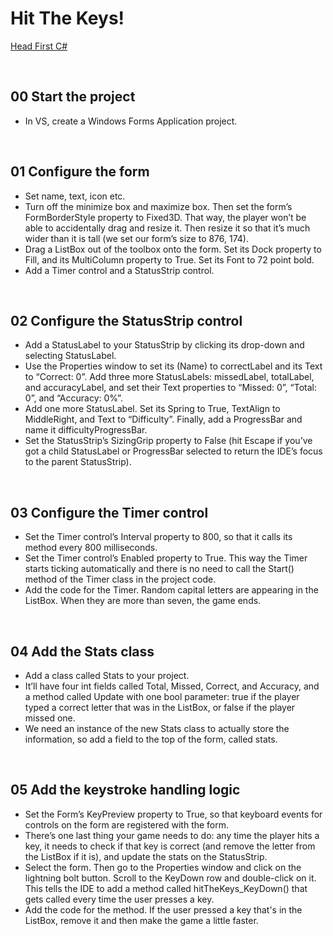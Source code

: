 # Hit The Keys!
[Head First C#](http://www.headfirstlabs.com/books//hfcsharp/)

&nbsp;
## 00 Start the project
* In VS, create a Windows Forms Application project.

&nbsp;
## 01 Configure the form
* Set name, text, icon etc.
* Turn off the minimize box and maximize box. Then set the form’s FormBorderStyle
property to Fixed3D. That way, the player won’t be able to accidentally drag and resize it.
Then resize it so that it’s much wider than it is tall (we set our form’s size to 876, 174).
* Drag a ListBox out of  the toolbox onto the form. Set its Dock property to Fill, and its
MultiColumn property to True. Set its Font to 72 point bold.
* Add a Timer control and a StatusStrip control.

&nbsp;
## 02 Configure the StatusStrip control
* Add a StatusLabel to your StatusStrip by clicking its drop-down and selecting StatusLabel.
* Use the Properties window to set its (Name) to correctLabel and its Text to “Correct: 0”. Add three more StatusLabels: missedLabel, totalLabel, and accuracyLabel, and set their Text properties to
“Missed: 0”, “Total: 0”, and “Accuracy: 0%”.
* Add one more StatusLabel. Set its Spring to True, TextAlign to MiddleRight, and Text to “Difficulty”. Finally, add a ProgressBar and name it difficultyProgressBar.
* Set the StatusStrip’s SizingGrip property to False (hit Escape if  you’ve got a child StatusLabel or ProgressBar selected to return the IDE’s focus to the parent StatusStrip).

&nbsp;
## 03 Configure the Timer control
* Set the Timer control’s Interval property to 800, so that it calls its method every 800 milliseconds.
* Set the Timer control’s Enabled property to True. This way the Timer starts ticking automatically and there is no need to call the Start() method of the Timer class in the project code.
* Add the code for the Timer. Random capital letters are appearing in the ListBox. When they are more than seven, the game ends.

&nbsp;
## 04 Add the Stats class
* Add a class called Stats to your project.
* It’ll have four int fields called Total, Missed, Correct, and Accuracy, and a method called Update with one bool parameter: true if  the player typed a correct letter that was in the ListBox, or false if  the player missed one.
* We need an instance of the new Stats class to actually store the information, so add a field to the top of the form, called stats.


&nbsp;
## 05 Add the keystroke handling logic
* Set the Form’s KeyPreview property to True, so that keyboard events for controls on the form are registered with the form.
* There’s one last thing your game needs to do: any time the player hits a key, it needs to check if  that key is correct (and remove the letter from the ListBox if  it is), and update the stats on the StatusStrip.
* Select the form. Then go to the Properties window and click on the lightning bolt button. Scroll to the KeyDown row and double-click on it. This tells the IDE to add a method called hitTheKeys_KeyDown() that gets called every time the user presses a key.
* Add the code for the method. If the user pressed a key that's in the ListBox, remove it and then make the game a little faster. 
